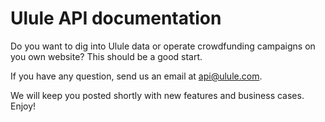 # Ulule API documentation

Do you want to dig into Ulule data or operate crowdfunding campaigns on you own website? This should be a good start.

If you have any question, send us an email at [api@ulule.com](api@ulule.com).

We will keep you posted shortly with new features and business cases. Enjoy!

